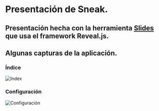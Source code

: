 # Presentación de Sneak.
## Presentación hecha con la herramienta [Slides](https://slides.com/) que usa el framework Reveal.js.

## Algunas capturas de la aplicación.
### Índice
![Index](Presentacion-DUAL-ViewNext/Imagenes_presentacion/captura12.png)
### Configuración
![Configuración](Presentacion-DUAL-ViewNext/Imagenes_presentacion/captura11.png)
